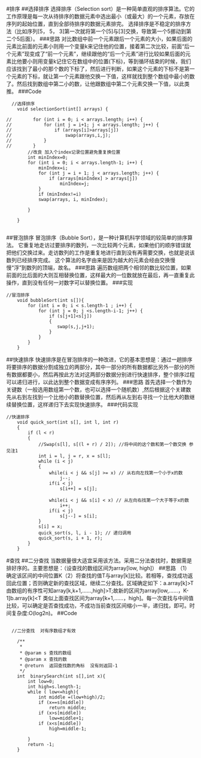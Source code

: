 #排序
##选择排序
选择排序（Selection sort）是一种简单直观的排序算法。它的工作原理是每一次从待排序的数据元素中选出最小（或最大）的一个元素，存放在序列的起始位置，直到全部待排序的数据元素排完。 选择排序是不稳定的排序方法（比如序列[5， 5， 3]第一次就将第一个[5]与[3]交换，导致第一个5挪动到第二个5后面）。
###思路
对比数组中前一个元素跟后一个元素的大小，如果后面的元素比前面的元素小则用一个变量k来记住他的位置，接着第二次比较，前面“后一个元素”现变成了“前一个元素”，继续跟他的“后一个元素”进行比较如果后面的元素比他要小则用变量k记住它在数组中的位置(下标)，等到循环结束的时候，我们应该找到了最小的那个数的下标了，然后进行判断，如果这个元素的下标不是第一个元素的下标，就让第一个元素跟他交换一下值，这样就找到整个数组中最小的数了。然后找到数组中第二小的数，让他跟数组中第二个元素交换一下值，以此类推。
###Code
```
  //选择排序
    void selectionSort(int[] arrays) {

//        for (int i = 0; i < arrays.length; i++) {
//            for (int j = i+1; j < arrays.length; j++) {
//                if (arrays[i]>arrays[j])
//                    swap(arrays,i,j);
//            }
//        }
        //改良 加入个index记录位置避免重复换位置
        int minIndex=0;
        for (int i = 0; i < arrays.length-1; i++) {
            minIndex=i;
            for (int j = i + 1; j < arrays.length; j++) {
                if (arrays[minIndex] > arrays[j])
                    minIndex=j;
            }
            if (minIndex!=i)
            swap(arrays, i, minIndex);

        }

    }


```


##冒泡排序
冒泡排序（Bubble Sort），是一种计算机科学领域的较简单的排序算法。
它重复地走访过要排序的数列，一次比较两个元素，如果他们的顺序错误就把他们交换过来。走访数列的工作是重复地进行直到没有再需要交换，也就是说该数列已经排序完成。
这个算法的名字由来是因为越大的元素会经由交换慢慢“浮”到数列的顶端，故名。
###思路
遍历数组把两个相邻的数比较位置，如果前面的比后面的大则互相替换位置，这样最大的一位数就放在最后，再一直重复此操作，直到没有任何一对数字可以替换位置。
###实现
```
//冒泡排序
    void bubbleSort(int s[]){
        for (int i = 0; i < s.length-1 ; i++) {
            for (int j = 0; j <s.length-i-1; j++) {
                if (s[j+1]<s[j])
                {
                   swap(s,j,j+1);
                }
            }
        }
    }
```

##快速排序
快速排序是在冒泡排序的一种改进，它的基本思想是：通过一趟排序将要排序的数据分割成独立的两部分，其中一部分的所有数据都比另外一部分的所有数据都要小，然后再按此方法对这两部分数据分别进行快速排序，整个排序过程可以递归进行，以此达到整个数据变成有序序列。
###思路
首先选择一个数作为关键数（一般选用数组第一个数，也可以选择一个随机数）,然后根据这个关建数先从右到左找到一个比他小的数替换位置，然后再从左到右寻找一个比他大的数继续替换位置，这样递归下去实现快速排序。
###代码实现
```
//快速排序
    void quick_sort(int s[], int l, int r)
    {
        if (l < r)
        {
            //Swap(s[l], s[(l + r) / 2]); //将中间的这个数和第一个数交换 参见注1
            int i = l, j = r, x = s[l];
            while (i < j)
            {
                while(i < j && s[j] >= x) // 从右向左找第一个小于x的数
                    j--;
                if(i < j)
                    s[i++] = s[j];

                while(i < j && s[i] < x) // 从左向右找第一个大于等于x的数
                    i++;
                if(i < j)
                    s[j--] = s[i];
            }
            s[i] = x;
            quick_sort(s, l, i - 1); // 递归调用
            quick_sort(s, i + 1, r);
        }
    }
```

#查找
##二分查找
当数据量很大适宜采用该方法。采用二分法查找时，数据需是排好序的。主要思想是：（设查找的数组区间为array[low, high]）
##思路
（1）确定该区间的中间位置K（2）将查找的值T与array[k]比较。若相等，查找成功返回此位置；否则确定新的查找区域，继续二分查找。区域确定如下：a.array[k]>T 由数组的有序性可知array[k,k+1,……,high]>T;故新的区间为array[low,……，K-1]b.array[k]<T 类似上面查找区间为array[k+1,……，high]。每一次查找与中间值比较，可以确定是否查找成功，不成功当前查找区间缩小一半，递归找，即可。时间复杂度:O(log2n)。
##Code
```

  //二分查找  对有序数组才有效

    /**
     *
     * @param s 查找的数组
     * @param x 查找的数
     * @return  返回查找数的角标  没有则返回-1
     */
    int  binarySearch(int s[],int x){
        int low=0;
        int high=s.length-1;
        while ( low<=high){
            int middle =(low+high)/2;
            if (x==s[middle])
                return middle;
            if (x>s[middle])
                low=middle+1;
            if (x<s[middle])
                high=middle-1;

        }
        return -1;
    }


